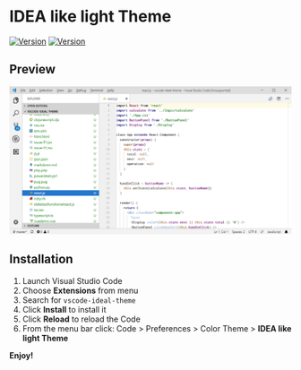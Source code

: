 # IDEA like light Theme

[![Version](https://vsmarketplacebadge.apphb.com/version/karsany.vscode-ideal-theme.svg)](https://marketplace.visualstudio.com/items?itemName=karsany.vscode-ideal-theme)
[![Version](https://vsmarketplacebadge.apphb.com/installs/karsany.vscode-ideal-theme.svg)](https://marketplace.visualstudio.com/items?itemName=karsany.vscode-ideal-theme)

## Preview

![Preview](preview.png)

## Installation

1. Launch Visual Studio Code
2. Choose __Extensions__ from menu
3. Search for `vscode-ideal-theme`
4. Click __Install__ to install it
5. Click __Reload__ to reload the Code
6. From the menu bar click: Code > Preferences > Color Theme > __IDEA like light Theme__

**Enjoy!**
